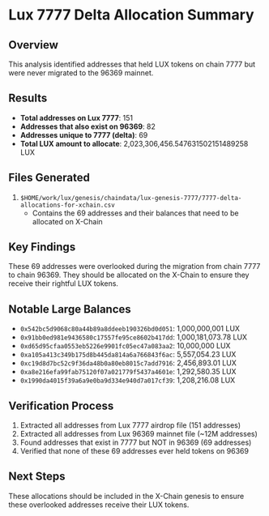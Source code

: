 # Lux 7777 Delta Allocation Summary

## Overview
This analysis identified addresses that held LUX tokens on chain 7777 but were never migrated to the 96369 mainnet.

## Results
- **Total addresses on Lux 7777**: 151
- **Addresses that also exist on 96369**: 82
- **Addresses unique to 7777 (delta)**: 69
- **Total LUX amount to allocate**: 2,023,306,456.547631502151489258 LUX

## Files Generated
1. `$HOME/work/lux/genesis/chaindata/lux-genesis-7777/7777-delta-allocations-for-xchain.csv`
   - Contains the 69 addresses and their balances that need to be allocated on X-Chain

## Key Findings
These 69 addresses were overlooked during the migration from chain 7777 to chain 96369. They should be allocated on the X-Chain to ensure they receive their rightful LUX tokens.

## Notable Large Balances
- `0x542bc5d9068c80a44b89a8ddeeb190326bd0d051`: 1,000,000,001 LUX
- `0x91bb0ed981e9436580c17557fe95ce8602b417dd`: 1,000,181,073.78 LUX
- `0xd65d95cfaa0553eb5226e9901fc05ec47a083aa2`: 10,000,000 LUX
- `0xa105a413c349b175d8b445da814a6a766843f6ac`: 5,557,054.23 LUX
- `0xc19d8d7bc52c9f36da48b0a80eb8015c7add7916`: 2,456,893.01 LUX
- `0xa8e216efa99fab75120f07a021779f5437a4601e`: 1,292,580.35 LUX
- `0x1990da4015f39a6a9e0ba9d334e940d7a017cf39`: 1,208,216.08 LUX

## Verification Process
1. Extracted all addresses from Lux 7777 airdrop file (151 addresses)
2. Extracted all addresses from Lux 96369 mainnet file (~12M addresses)
3. Found addresses that exist in 7777 but NOT in 96369 (69 addresses)
4. Verified that none of these 69 addresses ever held tokens on 96369

## Next Steps
These allocations should be included in the X-Chain genesis to ensure these overlooked addresses receive their LUX tokens.